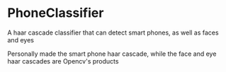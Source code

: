 # PhoneClassifier
A haar cascade classifier that can detect smart phones, as well as faces and eyes

Personally made the smart phone haar cascade, while the face and eye haar cascades are Opencv's products

